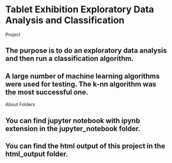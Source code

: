 # Tablet Exhibition Exploratory Data Analysis and Classification

Project
## The purpose is to do an exploratory data analysis and then run a classification algorithm.
## A large number of machine learning algorithms were used for testing. The k-nn algorithm was the most successful one.

About Folders
## You can find jupyter notebook with ipynb extension in the jupyter_notebook folder.
## You can find the html output of this project in the html_output folder.
